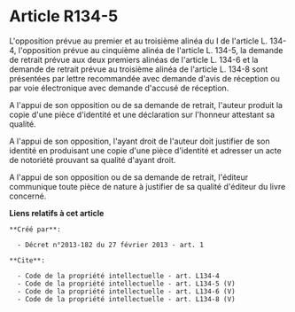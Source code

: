 # Article R134-5

L'opposition prévue au premier et au troisième alinéa du I de l'article L. 134-4, l'opposition prévue au cinquième alinéa de
l'article L. 134-5, la demande de retrait prévue aux deux premiers alinéas de l'article L. 134-6 et la demande de retrait
prévue au troisième alinéa de l'article L. 134-8 sont présentées par lettre recommandée avec demande d'avis de réception ou
par voie électronique avec demande d'accusé de réception. 

A l'appui de son opposition ou de sa demande de retrait, l'auteur produit la copie d'une pièce d'identité et une déclaration
sur l'honneur attestant sa qualité. 

A l'appui de son opposition, l'ayant droit de l'auteur doit justifier de son identité en produisant une copie d'une pièce
d'identité et adresser un acte de notoriété prouvant sa qualité d'ayant droit. 

A l'appui de son opposition ou de sa demande de retrait, l'éditeur communique toute pièce de nature à justifier de sa qualité
d'éditeur du livre concerné.

**Liens relatifs à cet article**

	**Créé par**:

	  - Décret n°2013-182 du 27 février 2013 - art. 1

	**Cite**:

	  - Code de la propriété intellectuelle - art. L134-4
	  - Code de la propriété intellectuelle - art. L134-5 (V)
	  - Code de la propriété intellectuelle - art. L134-6 (V)
	  - Code de la propriété intellectuelle - art. L134-8 (V)
